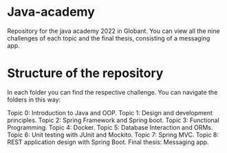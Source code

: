 # Java-academy

Repository for the java academy 2022 in Globant. You can view all the nine challenges of each topic and the final thesis, consisting of a messaging app. 

# Structure of the repository

In each folder you can find the respective challenge. You can navigate the folders in this way:

Topic 0: Introduction to Java and OOP.
Topic 1: Design and development principles.
Topic 2: Spring Framework and Spring boot.
Topic 3: Functional Programming.
Topic 4: Docker.
Topic 5: Database Interaction and ORMs.
Topic 6: Unit testing with JUnit and Mockito.
Topic 7: Spring MVC.
Topic 8: REST application design with Spring Boot.
Final thesis: Messaging app.
